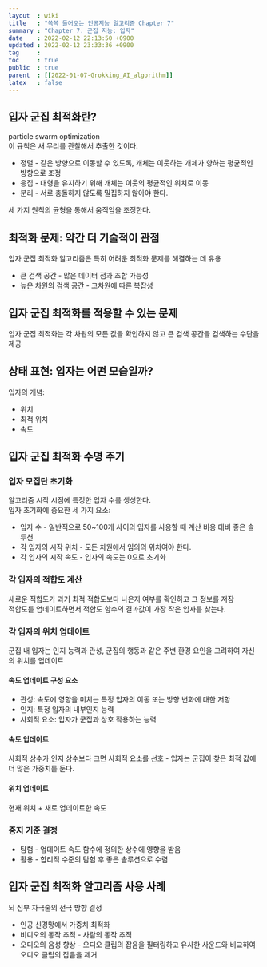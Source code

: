 ```yaml
---
layout  : wiki
title   : "쏙쏙 들어오는 인공지능 알고리즘 Chapter 7"
summary : "Chapter 7. 군집 지능: 입자"
date    : 2022-02-12 22:13:50 +0900
updated : 2022-02-12 23:33:36 +0900
tag     : 
toc     : true
public  : true
parent  : [[2022-01-07-Grokking_AI_algorithm]]
latex   : false
---
```


## 입자 군집 최적화란?

particle swarm optimization  
이 규칙은 새 무리를 관찰해서 추출한 것이다.  
* 정렬 - 같은 방향으로 이동할 수 있도록, 개체는 이웃하는 개체가 향하는 평균적인 방향으로 조정
* 응집 - 대형을 유지하기 위해 개체는 이웃의 평균적인 위치로 이동
* 분리 - 서로 충돌하지 않도록 밀집하지 않아야 한다.

세 가지 원칙의 균형을 통해서 움직임을 조정한다.  

## 최적화 문제: 약간 더 기술적이 관점

입자 군집 최적화 알고리즘은 특히 어려운 최적화 문제를 해결하는 데 유용  
* 큰 검색 공간 - 많은 데이터 점과 조합 가능성
* 높은 차원의 검색 공간 - 고차원에 따른 복잡성

## 입자 군집 최적화를 적용할 수 있는 문제

입자 군집 최적화는 각 차원의 모든 값을 확인하지 않고 큰 검색 공간을 검색하는 수단을 제공

## 상태 표현: 입자는 어떤 모습일까?

입자의 개념:  
* 위치
* 최적 위치
* 속도

## 입자 군집 최적화 수명 주기

### 입자 모집단 초기화

알고리즘 시작 시점에 특정한 입자 수를 생성한다.  
입자 초기화에 중요한 세 가지 요소:  
* 입자 수 - 일반적으로 50~100개 사이의 입자를 사용할 때 계산 비용 대비 좋은 솔루션
* 각 입자의 시작 위치 - 모든 차원에서 임의의 위치여야 한다.
* 각 입자의 시작 속도 - 입자의 속도는 0으로 초기화

### 각 입자의 적합도 계산

새로운 적합도가 과거 최적 적합도보다 나은지 여부를 확인하고 그 정보를 저장  
적합도를 업데이트하면서 적합도 함수의 결과값이 가장 작은 입자를 찾는다.

### 각 입자의 위치 업데이트

군집 내 입자는 인지 능력과 관성, 군집의 행동과 같은 주변 환경 요인을 고려하여 자신의 위치를 업데이트  

#### 속도 업데이트 구성 요소

* 관성: 속도에 영향을 미치는 특정 입자의 이동 또는 방향 변화에 대한 저항
* 인지: 특정 입자의 내부인지 능력
* 사회적 요소: 입자가 군집과 상호 작용하는 능력

#### 속도 업데이트

사회적 상수가 인지 상수보다 크면 사회적 요소를 선호 - 입자는 군집이 찾은 최적 값에 더 많은 가중치를 둔다.

#### 위치 업데이트

현재 위치 + 새로 업데이트한 속도

### 중지 기준 결정

* 탐험 - 업데이트 속도 함수에 정의한 상수에 영향을 받음
* 활용 - 합리적 수준의 탐험 후 좋은 솔루션으로 수렴

## 입자 군집 최적화 알고리즘 사용 사례

뇌 심부 자극술의 전극 방향 결정  

* 인공 신경망에서 가중치 최적화
* 비디오의 동작 추적 - 사람의 동작 추적
* 오디오의 음성 향상 - 오디오 클립의 잡음을 필터링하고 유사한 사운드와 비교하여 오디오 클립의 잡음을 제거

